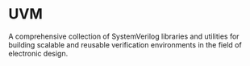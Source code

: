 # UVM
 A comprehensive collection of SystemVerilog libraries and utilities for building scalable and reusable verification environments in the field of electronic design.
